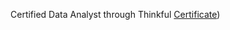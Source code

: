 <!---
coffeeahdoh/coffeeahdoh is a ✨ special ✨ repository because its `README.md` (this file) appears on your GitHub profile.
You can click the Preview link to take a look at your changes.
--->

Certified Data Analyst through Thinkful <a href="https://drive.google.com/file/d/1lhRGijZCtaZUTRBXoZWQbRnnCnKi-cij/view?usp=share_link">Certificate</a>)
